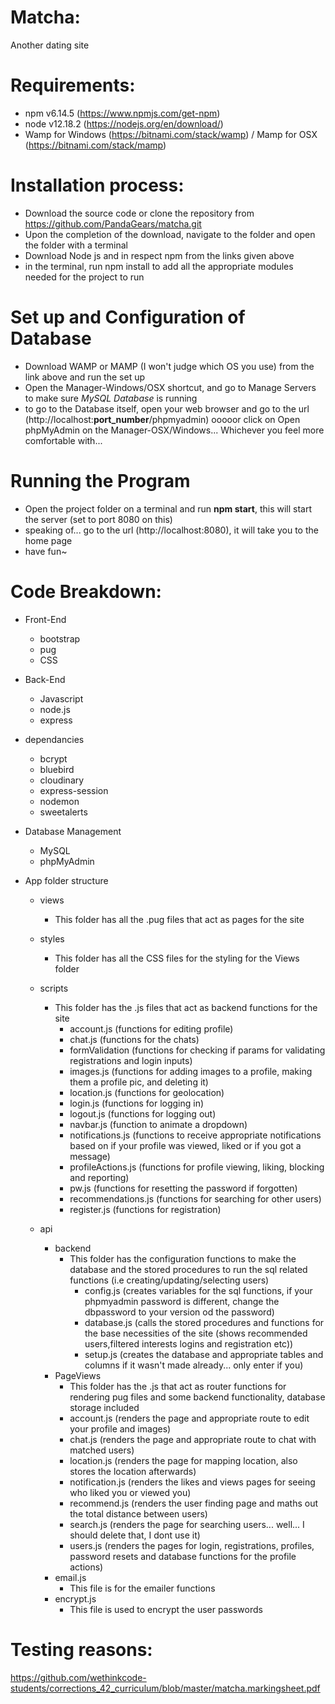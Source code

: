 # Matcha:

Another dating site

# Requirements:
* npm v6.14.5 (https://www.npmjs.com/get-npm)
* node v12.18.2 (https://nodejs.org/en/download/)
* Wamp for Windows (https://bitnami.com/stack/wamp) / Mamp for OSX (https://bitnami.com/stack/mamp)

# Installation process:

* Download the source code or clone the repository from https://github.com/PandaGears/matcha.git
* Upon the completion of the download, navigate to the folder and open the folder with a terminal
* Download Node js and in respect npm from the links given above
* in the terminal, run npm install to add all the appropriate modules needed for the project to run

# Set up and Configuration of Database

* Download WAMP or MAMP (I won't judge which OS you use) from the link above and run the set up
* Open the Manager-Windows/OSX shortcut, and go to Manage Servers to make sure *MySQL Database* is running
* to go to the Database itself, open your web browser and go to the url (http://localhost:**port_number**/phpmyadmin) ooooor click on Open phpMyAdmin on the Manager-OSX/Windows... Whichever you feel more comfortable with...

# Running the Program

* Open the project folder on a terminal and run **npm start**, this will start the server (set to port 8080 on this)
* speaking of... go to the url (http://localhost:8080), it will take you to the home page
* have fun~

# Code Breakdown:

* Front-End
	* bootstrap
	* pug
	* CSS

* Back-End
	* Javascript
	* node.js
	* express
* dependancies
	* bcrypt
	* bluebird
	* cloudinary
	* express-session
	* nodemon
	* sweetalerts
* Database Management
	* MySQL
	* phpMyAdmin
* App folder structure
	* views
		* This folder has all the .pug files that act as pages for the site
	* styles
		* This folder has all the CSS files for the styling for the Views folder
	* scripts
		* This folder has the .js files that act as backend functions for the site
			* account.js (functions for editing profile)
			* chat.js (functions for the chats)
			* formValidation (functions for checking if params for validating registrations and login inputs)
			* images.js (functions for adding images to a profile, making them a profile pic, and deleting it)
			* location.js (functions for geolocation)
			* login.js (functions for logging in)
			* logout.js (functions for logging out)
			* navbar.js (function to animate a dropdown)
			* notifications.js (functions to receive appropriate notifications based on if your profile was viewed, 				liked or if you got a message)
			* profileActions.js (functions for profile viewing, liking, blocking and reporting)
			* pw.js (functions for resetting the password if forgotten)
			* recommendations.js (functions for searching for other users)
			* register.js (functions for registration)
			
	* api
		* backend
			* This folder has the configuration functions to make the database and the 
				stored procedures to run the sql related functions (i.e creating/updating/selecting users)
				* config.js (creates variables for the sql functions, if your phpmyadmin password is different, 					change the dbpassword to your version od the password)
				* database.js (calls the stored procedures and functions for the base necessities of the site (shows 					recommended users,filtered interests logins and registration etc))
				* setup.js (creates the database and appropriate tables and columns if it wasn't made already... 					only enter if you)
		* PageViews
			* This folder has the .js that act as router functions for rendering pug files and some backend 					functionality, database storage included
			 * account.js (renders the page and appropriate route to edit your profile and images)
			 * chat.js (renders the page and appropriate route to chat with matched users)
			 * location.js (renders the page for mapping location, also stores the location afterwards)
			 * notification.js (renders the likes and views pages for seeing who liked you or viewed you)
			 * recommend.js (renders the user finding page and maths out the total distance between users)
			 * search.js (renders the page for searching users... well... I should delete that, I dont use it)
			 * users.js (renders the pages for login, registrations, profiles, password resets and database functions 				for the profile actions)
		* email.js	
			* This file is for the emailer functions
		* encrypt.js
			* This file is used to encrypt the user passwords
			
# Testing reasons:

https://github.com/wethinkcode-students/corrections_42_curriculum/blob/master/matcha.markingsheet.pdf
